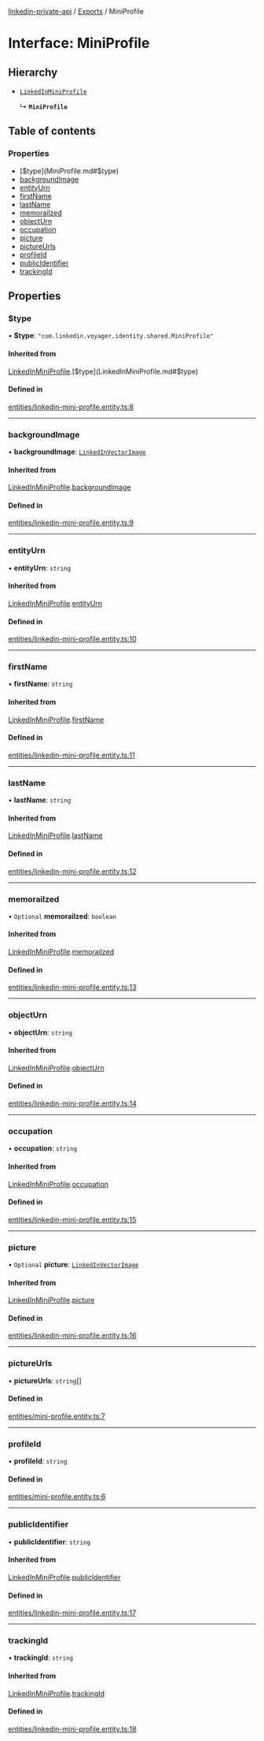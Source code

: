 [linkedin-private-api](../README.md) / [Exports](../modules.md) / MiniProfile

# Interface: MiniProfile

## Hierarchy

- [`LinkedInMiniProfile`](LinkedInMiniProfile.md)

  ↳ **`MiniProfile`**

## Table of contents

### Properties

- [$type](MiniProfile.md#$type)
- [backgroundImage](MiniProfile.md#backgroundimage)
- [entityUrn](MiniProfile.md#entityurn)
- [firstName](MiniProfile.md#firstname)
- [lastName](MiniProfile.md#lastname)
- [memorailzed](MiniProfile.md#memorailzed)
- [objectUrn](MiniProfile.md#objecturn)
- [occupation](MiniProfile.md#occupation)
- [picture](MiniProfile.md#picture)
- [pictureUrls](MiniProfile.md#pictureurls)
- [profileId](MiniProfile.md#profileid)
- [publicIdentifier](MiniProfile.md#publicidentifier)
- [trackingId](MiniProfile.md#trackingid)

## Properties

### $type

• **$type**: ``"com.linkedin.voyager.identity.shared.MiniProfile"``

#### Inherited from

[LinkedInMiniProfile](LinkedInMiniProfile.md).[$type](LinkedInMiniProfile.md#$type)

#### Defined in

[entities/linkedin-mini-profile.entity.ts:8](https://github.com/SkyberSolutions/linkedin-private-api/blob/2fe9e6a/src/entities/linkedin-mini-profile.entity.ts#L8)

___

### backgroundImage

• **backgroundImage**: [`LinkedInVectorImage`](LinkedInVectorImage.md)

#### Inherited from

[LinkedInMiniProfile](LinkedInMiniProfile.md).[backgroundImage](LinkedInMiniProfile.md#backgroundimage)

#### Defined in

[entities/linkedin-mini-profile.entity.ts:9](https://github.com/SkyberSolutions/linkedin-private-api/blob/2fe9e6a/src/entities/linkedin-mini-profile.entity.ts#L9)

___

### entityUrn

• **entityUrn**: `string`

#### Inherited from

[LinkedInMiniProfile](LinkedInMiniProfile.md).[entityUrn](LinkedInMiniProfile.md#entityurn)

#### Defined in

[entities/linkedin-mini-profile.entity.ts:10](https://github.com/SkyberSolutions/linkedin-private-api/blob/2fe9e6a/src/entities/linkedin-mini-profile.entity.ts#L10)

___

### firstName

• **firstName**: `string`

#### Inherited from

[LinkedInMiniProfile](LinkedInMiniProfile.md).[firstName](LinkedInMiniProfile.md#firstname)

#### Defined in

[entities/linkedin-mini-profile.entity.ts:11](https://github.com/SkyberSolutions/linkedin-private-api/blob/2fe9e6a/src/entities/linkedin-mini-profile.entity.ts#L11)

___

### lastName

• **lastName**: `string`

#### Inherited from

[LinkedInMiniProfile](LinkedInMiniProfile.md).[lastName](LinkedInMiniProfile.md#lastname)

#### Defined in

[entities/linkedin-mini-profile.entity.ts:12](https://github.com/SkyberSolutions/linkedin-private-api/blob/2fe9e6a/src/entities/linkedin-mini-profile.entity.ts#L12)

___

### memorailzed

• `Optional` **memorailzed**: `boolean`

#### Inherited from

[LinkedInMiniProfile](LinkedInMiniProfile.md).[memorailzed](LinkedInMiniProfile.md#memorailzed)

#### Defined in

[entities/linkedin-mini-profile.entity.ts:13](https://github.com/SkyberSolutions/linkedin-private-api/blob/2fe9e6a/src/entities/linkedin-mini-profile.entity.ts#L13)

___

### objectUrn

• **objectUrn**: `string`

#### Inherited from

[LinkedInMiniProfile](LinkedInMiniProfile.md).[objectUrn](LinkedInMiniProfile.md#objecturn)

#### Defined in

[entities/linkedin-mini-profile.entity.ts:14](https://github.com/SkyberSolutions/linkedin-private-api/blob/2fe9e6a/src/entities/linkedin-mini-profile.entity.ts#L14)

___

### occupation

• **occupation**: `string`

#### Inherited from

[LinkedInMiniProfile](LinkedInMiniProfile.md).[occupation](LinkedInMiniProfile.md#occupation)

#### Defined in

[entities/linkedin-mini-profile.entity.ts:15](https://github.com/SkyberSolutions/linkedin-private-api/blob/2fe9e6a/src/entities/linkedin-mini-profile.entity.ts#L15)

___

### picture

• `Optional` **picture**: [`LinkedInVectorImage`](LinkedInVectorImage.md)

#### Inherited from

[LinkedInMiniProfile](LinkedInMiniProfile.md).[picture](LinkedInMiniProfile.md#picture)

#### Defined in

[entities/linkedin-mini-profile.entity.ts:16](https://github.com/SkyberSolutions/linkedin-private-api/blob/2fe9e6a/src/entities/linkedin-mini-profile.entity.ts#L16)

___

### pictureUrls

• **pictureUrls**: `string`[]

#### Defined in

[entities/mini-profile.entity.ts:7](https://github.com/SkyberSolutions/linkedin-private-api/blob/2fe9e6a/src/entities/mini-profile.entity.ts#L7)

___

### profileId

• **profileId**: `string`

#### Defined in

[entities/mini-profile.entity.ts:6](https://github.com/SkyberSolutions/linkedin-private-api/blob/2fe9e6a/src/entities/mini-profile.entity.ts#L6)

___

### publicIdentifier

• **publicIdentifier**: `string`

#### Inherited from

[LinkedInMiniProfile](LinkedInMiniProfile.md).[publicIdentifier](LinkedInMiniProfile.md#publicidentifier)

#### Defined in

[entities/linkedin-mini-profile.entity.ts:17](https://github.com/SkyberSolutions/linkedin-private-api/blob/2fe9e6a/src/entities/linkedin-mini-profile.entity.ts#L17)

___

### trackingId

• **trackingId**: `string`

#### Inherited from

[LinkedInMiniProfile](LinkedInMiniProfile.md).[trackingId](LinkedInMiniProfile.md#trackingid)

#### Defined in

[entities/linkedin-mini-profile.entity.ts:18](https://github.com/SkyberSolutions/linkedin-private-api/blob/2fe9e6a/src/entities/linkedin-mini-profile.entity.ts#L18)
